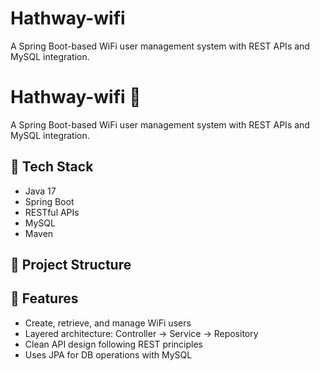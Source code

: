 # Hathway-wifi
A Spring Boot-based WiFi user management system with REST APIs and MySQL integration.
# Hathway-wifi 🚀  
A Spring Boot-based WiFi user management system with REST APIs and MySQL integration.

## 🔧 Tech Stack
- Java 17
- Spring Boot
- RESTful APIs
- MySQL
- Maven

## 📁 Project Structure

## 📌 Features
- Create, retrieve, and manage WiFi users  
- Layered architecture: Controller → Service → Repository  
- Clean API design following REST principles  
- Uses JPA for DB operations with MySQL

